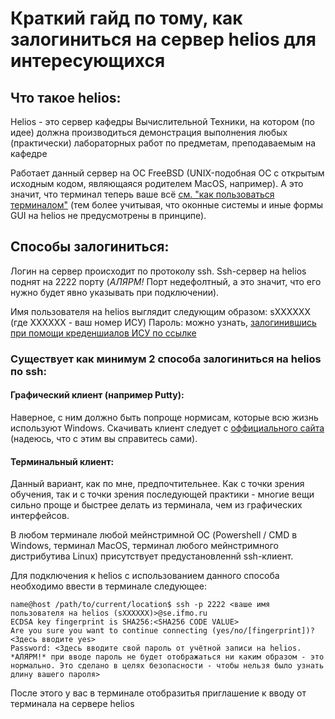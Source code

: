 # Краткий гайд по тому, как залогиниться на сервер helios для интересующихся
## Что такое helios:
Helios - это сервер кафедры Вычислительной Техники, на котором (по идее) 
должна производиться демонстрация выполнения любых (практически) лабораторных работ по предметам, преподаваемым на кафедре

Работает данный сервер на ОС FreeBSD (UNIX-подобная ОС с открытым исходным кодом, являющаяся родителем MacOS, например).
А это значит, что терминал теперь ваше всё [см. "как пользоваться терминалом"](TERMINAL.md) 
(тем более учитывая, что оконные системы и иные формы GUI на helios не предусмотрены в принципе).

## Способы залогиниться:
Логин на сервер происходит по протоколу ssh. Ssh-сервер на helios поднят на 2222 порту 
(*АЛЯРМ!* Порт недефолтный, а это значит, что его нужно будет явно указывать при подключении).

Имя пользователя на helios выглядит следующим образом: sXXXXXX (где XXXXXX - ваш номер ИСУ)
Пароль: можно узнать, [залогинившись при помощи креденшиалов ИСУ по ссылке](https://se.ifmo.ru/passwd)

### Существует как минимум 2 способа залогиниться на helios по ssh:
#### Графический клиент (например Putty):
Наверное, с ним должно быть попроще нормисам, которые всю жизнь используют Windows.
Скачивать клиент следует с [оффициального сайта](https://www.putty.org/) (надеюсь, что с этим вы справитесь сами).

#### Терминальный клиент:
Данный вариант, как по мне, предпочтительнее. Как с точки зрения обучения, так и с точки зрения последующей практики - многие вещи 
сильно проще и быстрее делать из терминала, чем из графических интерфейсов.

В любом терминале любой мейнстримной ОС (Powershell / CMD в Windows, терминал MacOS, терминал любого мейнстримного дистрибутива Linux)
присутствует предустановленнй ssh-клиент.

Для подключения к helios с использованием данного способа необходимо ввести в терминале следующее:

```console
name@host /path/to/current/location$ ssh -p 2222 <ваше имя пользователя на helios (sXXXXXX)>@se.ifmo.ru 
ECDSA key fingerprint is SHA256:<SHA256 CODE VALUE>
Are you sure you want to continue connecting (yes/no/[fingerprint])? <Здесь вводите yes>
Password: <Здесь вводите свой пароль от учётной записи на helios. *АЛЯРМ!* при вводе пароль не будет отображаться ни каким образом - это нормально. Это сделано в целях безопасности - чтобы нельзя было узнать длину вашего пароля>
```

После этого у вас в терминале отобразитья приглашение к вводу от терминала на сервере helios
